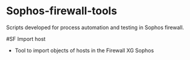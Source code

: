 # Sophos-firewall-tools
Scripts developed for process automation and testing in Sophos firewall.

#SF Import host
* Tool to import objects of hosts in the Firewall XG Sophos
